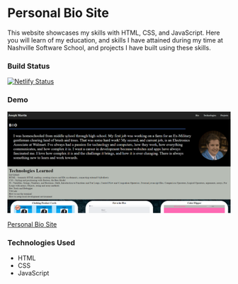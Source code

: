 # Personal Bio Site
This website showcases my skills with HTML, CSS, and JavaScript. Here you will learn of my education, and skills I have attained during my time at Nashville Software School, and projects I have built using these skills.

### Build Status
[![Netlify Status](https://api.netlify.com/api/v1/badges/94b009a3-b59d-4804-b523-8b8e436e745a/deploy-status)](https://app.netlify.com/sites/josephtmartin1/deploys)

### Demo

![Personal Bio Site Demo](demo/personal-bio-site.gif)

[Personal Bio Site](https://josephtmartin1.netlify.app/)

### Technologies Used
  * HTML
  * CSS
  * JavaScript
